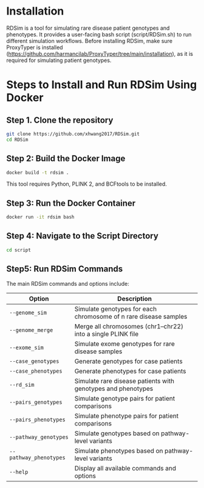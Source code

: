 # Installation
RDSim is a tool for simulating rare disease patient genotypes and phenotypes. It provides a user-facing bash script (script/RDSim.sh) to run different simulation workflows. Before installing RDSim, make sure ProxyTyper is installed (https://github.com/harmancilab/ProxyTyper/tree/main/installation), as it is required for simulating patient genotypes.

# Steps to Install and Run RDSim Using Docker
## Step 1. Clone the repository

```bash
git clone https://github.com/xhwang2017/RDSim.git
cd RDSim
```

## Step 2: Build the Docker Image

```bash
docker build -t rdsim .
```
This tool requires Python, PLINK 2, and BCFtools to be installed. 

## Step 3: Run the Docker Container

```bash
docker run -it rdsim bash
```

## Step 4: Navigate to the Script Directory

```bash
cd script
```

## Step5: Run RDSim Commands
The main RDSim commands and options include:

| Option                 | Description                                                      |
| ---------------------- | ---------------------------------------------------------------- |
| `--genome_sim`         | Simulate genotypes for each chromosome of n rare disease samples |
| `--genome_merge`       | Merge all chromosomes (chr1–chr22) into a single PLINK file      |
| `--exome_sim`          | Simulate exome genotypes for rare disease samples                |
| `--case_genotypes`     | Generate genotypes for case patients                             |
| `--case_phenotypes`    | Generate phenotypes for case patients                            |
| `--rd_sim`             | Simulate rare disease patients with genotypes and phenotypes     |
| `--pairs_genotypes`    | Simulate genotype pairs for patient comparisons                  |
| `--pairs_phenotypes`   | Simulate phenotype pairs for patient comparisons                 |
| `--pathway_genotypes`  | Simulate genotypes based on pathway-level variants               |
| `--pathway_phenotypes` | Simulate phenotypes based on pathway-level variants              |
| `--help`               | Display all available commands and options                       |

